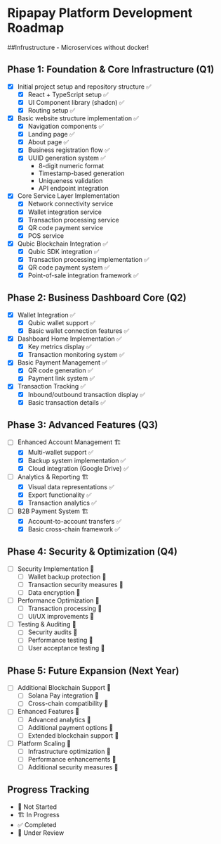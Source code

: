 # Ripapay Platform Development Roadmap

##Infrustructure - Microservices without docker!

## Phase 1: Foundation & Core Infrastructure (Q1)
- [x] Initial project setup and repository structure ✅
	- [x] React + TypeScript setup ✅
	- [x] UI Component library (shadcn) ✅
	- [x] Routing setup ✅
- [x] Basic website structure implementation ✅
	- [x] Navigation components ✅
	- [x] Landing page ✅
	- [x] About page ✅
	- [x] Business registration flow ✅
	- [x] UUID generation system ✅
		- 8-digit numeric format
		- Timestamp-based generation
		- Uniqueness validation
		- API endpoint integration
- [x] Core Service Layer Implementation 
	- [x] Network connectivity service 
	- [x] Wallet integration service 
	- [x] Transaction processing service 
	- [x] QR code payment service 
	- [x] POS service 
- [x] Qubic Blockchain Integration ✅
	- [x] Qubic SDK integration ✅
	- [x] Transaction processing implementation ✅
	- [x] QR code payment system ✅
	- [x] Point-of-sale integration framework ✅

## Phase 2: Business Dashboard Core (Q2)
- [x] Wallet Integration ✅
	- [x] Qubic wallet support ✅
	- [x] Basic wallet connection features ✅
- [x] Dashboard Home Implementation ✅
	- [x] Key metrics display ✅
	- [x] Transaction monitoring system ✅
- [x] Basic Payment Management ✅
	- [x] QR code generation ✅
	- [x] Payment link system ✅
- [x] Transaction Tracking ✅
	- [x] Inbound/outbound transaction display ✅
	- [x] Basic transaction details ✅

## Phase 3: Advanced Features (Q3)
- [ ] Enhanced Account Management 🏗️
	- [x] Multi-wallet support ✅
	- [x] Backup system implementation ✅
	- [x] Cloud integration (Google Drive) ✅
- [ ] Analytics & Reporting 🏗️
	- [x] Visual data representations ✅
	- [x] Export functionality ✅
	- [x] Transaction analytics ✅
- [ ] B2B Payment System 🏗️
	- [x] Account-to-account transfers ✅
	- [x] Basic cross-chain framework ✅

## Phase 4: Security & Optimization (Q4)
- [ ] Security Implementation 🚀
	- [ ] Wallet backup protection 🚀
	- [ ] Transaction security measures 🚀
	- [ ] Data encryption 🚀
- [ ] Performance Optimization 🚀
	- [ ] Transaction processing 🚀
	- [ ] UI/UX improvements 🚀
- [ ] Testing & Auditing 🚀
	- [ ] Security audits 🚀
	- [ ] Performance testing 🚀
	- [ ] User acceptance testing 🚀

## Phase 5: Future Expansion (Next Year)
- [ ] Additional Blockchain Support 🚀
	- [ ] Solana Pay integration 🚀
	- [ ] Cross-chain compatibility 🚀
- [ ] Enhanced Features 🚀
	- [ ] Advanced analytics 🚀
	- [ ] Additional payment options 🚀
	- [ ] Extended blockchain support 🚀
- [ ] Platform Scaling 🚀
	- [ ] Infrastructure optimization 🚀
	- [ ] Performance enhancements 🚀
	- [ ] Additional security measures 🚀

## Progress Tracking
- 🚀 Not Started
- 🏗️ In Progress
- ✅ Completed
- 🔄 Under Review
